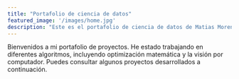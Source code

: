 ```yaml
---
title: "Portafolio de ciencia de datos"
featured_image: '/images/home.jpg'
description: "Este es el portafolio de ciencia de datos de Matias Moreno"
---
```


Bienvenidos a mi portafolio de proyectos. He estado trabajando en diferentes algoritmos, incluyendo optimización matemática y la visión por computador. Puedes consultar algunos proyectos desarrollados a continuación.
